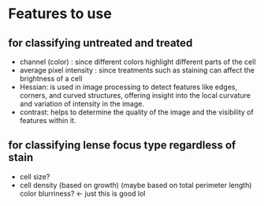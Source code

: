 # Features to use

## for classifying untreated and treated

- channel (color) : since different colors highlight different parts of the cell
- average pixel intensity : since treatments such as staining can affect the brightness of a cell
- Hessian: is used in image processing to detect features like edges, corners, and curved structures, offering insight into the local curvature and variation of intensity in the image.
- contrast: helps to determine the quality of the image and the visibility of features within it.

## for classifying lense focus type regardless of stain

- cell size?
- cell density (based on growth) (maybe based on total perimeter length)
  color
  blurriness? <- just this is good lol
